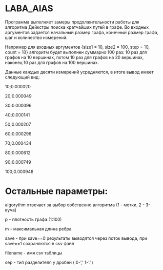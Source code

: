# LABA_AIAS

Программа выполняет замеры продолжительности работы для алгоритма Дейкстры поиска кратчайших путей в графе.
Во входных аргументов задается начальный размер графа, конечный размер графа, шаг и количество измерений.

Например для входных аргументов {size1 = 10, size2 = 100, step = 10, count = 10} алгоритм будет выполнен суммарно 100 раз: 10 раз для графов на 10 вершинах, потом 10 раз для графов на 20 вершинах, наконец 10 раз для графов на 100 вершинах.

Данные каждых десяти измерений усредняются, в итоге вывод имеет следующий вид:

10;0.000020

20;0.000049

30;0.000096

40;0.000141

50;0.000207

60;0.000296

70;0.000434

80;0.000612

90;0.000749

100;0.000948

# Остальные параметры:

 algorythm отвечает за выбор собственно алгоритма (1 - метки, 2 - 3-куча)
 
 p - плотность графа (1:100)
 
 m - максимальная длина ребра
 
 save - при save==0 результаты выводятся через поток вывода, при save==1 сохраняются в csv файл
 
 filename - имя csv таблицы
 
 sep - тип разделителя у дробей ( 0-',' 1-'.')
 
